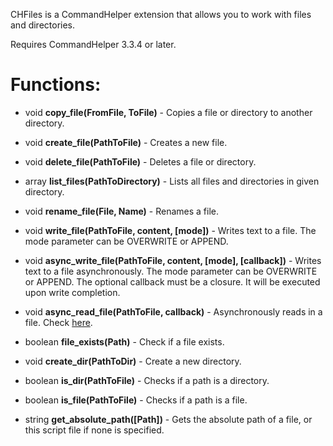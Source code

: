 CHFiles is a CommandHelper extension that allows you to work with files and directories.

Requires CommandHelper 3.3.4 or later.

# Functions:

* void **copy_file(FromFile, ToFile)** - Copies a file or directory to another directory.

* void **create_file(PathToFile)** - Creates a new file.

* void **delete_file(PathToFile)** - Deletes a file or directory.

* array **list_files(PathToDirectory)** - Lists all files and directories in given directory.

* void **rename_file(File, Name)** - Renames a file.

* void **write_file(PathToFile, content, [mode])** - Writes text to a file. 
  The mode parameter can be OVERWRITE or APPEND.

* void **async_write_file(PathToFile, content, [mode], [callback])** - Writes text to a file asynchronously.
  The mode parameter can be OVERWRITE or APPEND.  The optional callback must be a closure. 
  It will be executed upon write completion.

* void **async_read_file(PathToFile, callback)** - Asynchronously reads in a file.
  Check [here](https://methodscript.com/docs/3.3.3/API/functions/async_read).

* boolean **file_exists(Path)** - Check if a file exists.

* void **create_dir(PathToDir)** - Create a new directory.

* boolean **is_dir(PathToFile)** - Checks if a path is a directory.

* boolean  **is_file(PathToFile)** - Checks if a path is a file.

* string  **get_absolute_path([Path])** - Gets the absolute path of a file, 
  or this script file if none is specified.

